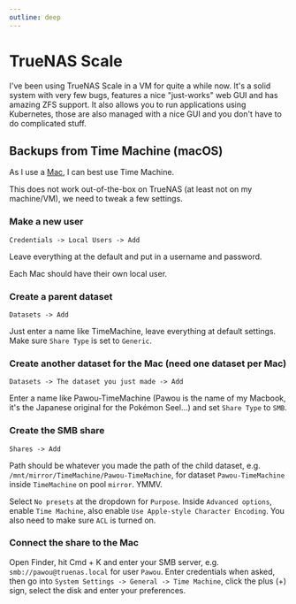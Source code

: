 ```yaml
---
outline: deep
---
```


# TrueNAS Scale

I've been using TrueNAS Scale in a VM for quite a while now. It's a solid system with very few bugs, features a nice "just-works" web GUI and has amazing ZFS support. It also allows you to run applications using Kubernetes, those are also managed with a nice GUI and you don't have to do complicated stuff.

## Backups from Time Machine (macOS)

As I use a [Mac](/general-tech/macos/), I can best use Time Machine.

This does not work out-of-the-box on TrueNAS (at least not on my machine/VM), we need to tweak a few settings.

### Make a new user

`Credentials -> Local Users -> Add`

Leave everything at the default and put in a username and password.

Each Mac should have their own local user.

### Create a parent dataset

`Datasets -> Add`

Just enter a name like TimeMachine, leave everything at default settings. Make sure `Share Type` is set to `Generic`.

### Create another dataset for the Mac (need one dataset per Mac)

`Datasets -> The dataset you just made -> Add`

Enter a name like Pawou-TimeMachine (Pawou is the name of my Macbook, it's the Japanese original for the Pokémon Seel...) and set `Share Type` to `SMB`.

### Create the SMB share

`Shares -> Add`

Path should be whatever you made the path of the child dataset, e.g. `/mnt/mirror/TimeMachine/Pawou-TimeMachine`, for dataset `Pawou-TimeMachine` inside `TimeMachine` on pool `mirror`. YMMV.

Select `No presets` at the dropdown for `Purpose`. Inside `Advanced options`, enable `Time Machine`, also enable `Use Apple-style Character Encoding`. You also need to make sure `ACL` is turned on.

### Connect the share to the Mac

Open Finder, hit Cmd + K and enter your SMB server, e.g. `smb://pawou@truenas.local` for user `Pawou`. Enter credentials when asked, then go into `System Settings -> General -> Time Machine`, click the plus (+) sign, select the disk and enter your preferences.
